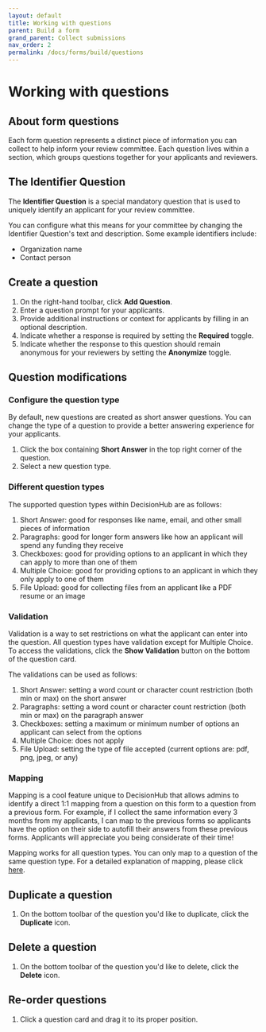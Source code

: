 ```yaml
---
layout: default
title: Working with questions
parent: Build a form
grand_parent: Collect submissions
nav_order: 2
permalink: /docs/forms/build/questions
---
```


# Working with questions

## About form questions

Each form question represents a distinct piece of information you can collect to help inform your review committee. Each question lives within a section, which groups questions together for your applicants and reviewers.

## The Identifier Question

The **Identifier Question** is a special mandatory question that is used to uniquely identify an applicant for your review committee.

You can configure what this means for your committee by changing the Identifier Question's text and description. Some example identifiers include:

- Organization name
- Contact person

<!-- ## Question types

### Short answer
### Paragraph
### Checkboxes
### Multiple choice
### File upload -->

## Create a question

1. On the right-hand toolbar, click **Add Question**.
2. Enter a question prompt for your applicants.
3. Provide additional instructions or context for applicants by filling in an optional description.
4. Indicate whether a response is required by setting the **Required** toggle.
5. Indicate whether the response to this question should remain anonymous for your reviewers by setting the **Anonymize** toggle.

## Question modifications

### Configure the question type

By default, new questions are created as short answer questions. You can change the type of a question to provide a better answering experience for your applicants.

1. Click the box containing **Short Answer** in the top right corner of the question.
2. Select a new question type.

### Different question types

The supported question types within DecisionHub are as follows:

1. Short Answer: good for responses like name, email, and other small pieces of information
2. Paragraphs: good for longer form answers like how an applicant will spend any funding they receive
3. Checkboxes: good for providing options to an applicant in which they can apply to more than one of them
4. Multiple Choice: good for providing options to an applicant in which they only apply to one of them
5. File Upload: good for collecting files from an applicant like a PDF resume or an image

### Validation

Validation is a way to set restrictions on what the applicant can enter into the question. All question types have validation except for Multiple Choice. To access the validations, click the **Show Validation** button on the bottom of the question card.

The validations can be used as follows:

1. Short Answer: setting a word count or character count restriction (both min or max) on the short answer
2. Paragraphs: setting a word count or character count restriction (both min or max) on the paragraph answer
3. Checkboxes: setting a maximum or minimum number of options an applicant can select from the options
4. Multiple Choice: does not apply
5. File Upload: setting the type of file accepted (current options are: pdf, png, jpeg, or any)

### Mapping

Mapping is a cool feature unique to DecisionHub that allows admins to identify a direct 1:1 mapping from a question on this form to a question from a previous form. For example, if I collect the same information every 3 months from my applicants, I can map to the previous forms so applicants have the option on their side to autofill their answers from these previous forms. Applicants will appreciate you being considerate of their time!

Mapping works for all question types. You can only map to a question of the same question type. For a detailed explanation of mapping, please click [here](Collect%20Submissions/Mapping%20Questions).

## Duplicate a question

1. On the bottom toolbar of the question you'd like to duplicate, click the **Duplicate** icon.

## Delete a question

1. On the bottom toolbar of the question you'd like to delete, click the **Delete** icon.

## Re-order questions

1. Click a question card and drag it to its proper position.
